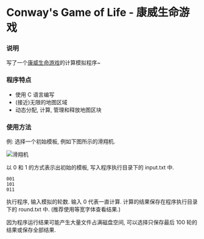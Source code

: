 # Conway's Game of Life - 康威生命游戏
### 说明
写了一个[康威生命游戏](https://zh.wikipedia.org/wiki/%E5%BA%B7%E5%A8%81%E7%94%9F%E5%91%BD%E6%B8%B8%E6%88%8F
)的计算模拟程序~
### 程序特点
- 使用 C 语言编写
- (接近)无限的地图区域
- 动态分配, 计算, 管理和释放地图区块
### 使用方法
例: 选择一个初始模板, 例如下图所示的滑翔机.

![滑翔机](https://upload.wikimedia.org/wikipedia/commons/f/f2/Game_of_life_animated_glider.gif)

以 0 和 1 的方式表示出初始的模板, 写入程序执行目录下的 input.txt 中.
```
001
101
011
```
执行程序, 输入模拟的轮数. 输入 0 代表一直计算. 计算的结果保存在程序执行目录下的 round.txt 中. (推荐使用等宽字体查看结果.)

因为程序运行结果可能产生大量文件占满磁盘空间, 可以选择只保存最后 100 轮的结果或保存全部结果.

